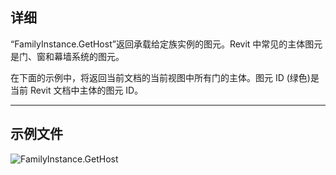 ## 详细
“FamilyInstance.GetHost”返回承载给定族实例的图元。Revit 中常见的主体图元是门、窗和幕墙系统的图元。

在下面的示例中，将返回当前文档的当前视图中所有门的主体。图元 ID (绿色)是当前 Revit 文档中主体的图元 ID。
___
## 示例文件

![FamilyInstance.GetHost](./Revit.Elements.FamilyInstance.GetHost_img.jpg)

